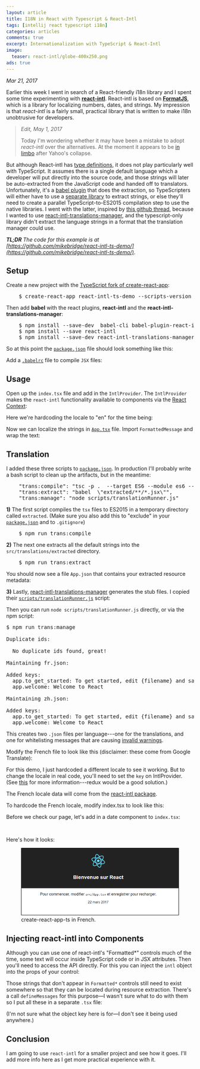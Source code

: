 ```yaml
---
layout: article
title: I18N in React with Typescript & React-Intl
tags: [intellij react typescript i18n]
categories: articles
comments: true
excerpt: Internationalization with TypeScript & React-Intl
image:
  teaser: react-intl/globe-400x250.png
ads: true
---
```

 
*Mar 21, 2017*
 
Earlier this week I went in search of a React-friendly i18n library and I spent some time
experimenting with **[react-intl](https://github.com/yahoo/react-intl)**.  React-intl is based on 
**[FormatJS](https://formatjs.io/)**, which is a library for localizing numbers, dates, 
and strings.  My impression is that *react-intl* is a fairly small, practical library that is written to make i18n 
unobtrusive for developers.

> *Edit, May 1, 2017*
>
> Today I'm wondering whether it may have been a mistake to adopt *react-intl* over the alternatives.  At the
> moment it appears to be [in limbo](https://github.com/yahoo/react-intl/pull/918) after Yahoo's collapse.  

But although React-intl has [type definitions](https://github.com/DefinitelyTyped/DefinitelyTyped/tree/master/react-intl),
it does not play particularly well with TypeScript.  It assumes there is a
single default language which a developer will put directly into the source code, and 
those strings will later be auto-extracted from the JavaScript code and handed off to 
translators.  Unfortunately, it's a [babel plugin](https://github.com/yahoo/babel-plugin-react-intl) that does 
the extraction, so TypeScripters will either have to use a [separate library](https://github.com/bang88/typescript-react-intl) 
to extract strings, or else they'll need to create a parallel TypeScript-to-ES2015 compilation 
step to use the native libraries.  I went with the latter, inspired 
by [this github thread](https://github.com/yahoo/babel-plugin-react-intl/issues/48#issuecomment-254477940), 
because I wanted to use [react-intl-translations-manager](https://github.com/GertjanReynaert/react-intl-translations-manager),
and the typescript-only library didn't extract the language strings in a format that the translation manager 
could use.

_**TL;DR** The code for this example is at 
[https://github.com/mikebridge/react-intl-ts-demo/](https://github.com/mikebridge/react-intl-ts-demo/)_.

## Setup

Create a new project with the [TypeScript fork of create-react-app](https://github.com/wmonk/create-react-app-typescript):

<pre>
    $ create-react-app react-intl-ts-demo --scripts-version react-scripts-ts
</pre>

Then add **babel** with the react plugins, **react-intl** and the **react-intl-translations-manager**:

<pre>
    $ npm install --save-dev  babel-cli babel-plugin-react-intl babel-preset-es2015 babel-preset-react
    $ npm install --save react-intl
    $ npm install --save-dev react-intl-translations-manager  
</pre>

So at this point the [`package.json`](https://github.com/mikebridge/react-intl-ts-demo/blob/master/package.json) file should look something like this:

<script src="https://gist.github.com/mikebridge/722823800a09493158c0214c20ff4d16.js"></script>

Add a [`.babelrc`](https://github.com/mikebridge/react-intl-ts-demo/blob/master/.babelrc) file to compile `JSX` files:

<script src="https://gist.github.com/mikebridge/fa3de45095fb8488f55efeb62275dc24.js"></script>

## Usage

Open up the `index.tsx` file and add in the `IntlProvider`.  The `IntlProvider` makes 
the `react-intl` functionality available to components via the [React Context](https://facebook.github.io/react/docs/context.html):

Here we're hardcoding the locale to "en" for the time being:

<script src="https://gist.github.com/mikebridge/61aad4b029ad7403ec4139a24286c5ed.js"></script>

Now we can localize the strings in [`App.tsx`](https://github.com/mikebridge/react-intl-ts-demo/blob/master/src/App.tsx) 
file.  Import `FormattedMessage` and wrap the text:

<script src="https://gist.github.com/mikebridge/af70bf14cab15525e98b8eabbc19c2a0.js"></script>

## Translation

I added these three scripts to [`package.json`](https://github.com/mikebridge/react-intl-ts-demo/blob/master/package.json).  In
production I'll probably write a bash script to clean up the artifacts, but in the meantime:

<pre>
    "trans:compile": "tsc -p .  --target ES6 --module es6 --jsx preserve --outDir extracted",
    "trans:extract": "babel  \"extracted/**/*.jsx\"",
    "trans:manage": "node scripts/translationRunner.js"
</pre>

**1)**  The first script compiles the `tsx` files to ES2015 in a temporary directory called `extracted`.  (Make sure you also add
this to "exclude" in your [`package.json`](https://github.com/mikebridge/react-intl-ts-demo/blob/master/package.json)
and to `.gitignore`)
  
<pre>
    $ npm run trans:compile
</pre>
 
**2)** The next one extracts all the default strings into the `src/translations/extracted` directory.
 
<pre>
    $ npm run trans:extract
</pre>

You should now see a file `App.json` that contains your extracted resource metadata:

<script src="https://gist.github.com/mikebridge/b0ab0954f71b8148e5cfc1ddf52d95b6.js"></script>

**3)** Lastly, [react-intl-translations-manager](https://github.com/GertjanReynaert/react-intl-translations-manager)
generates the stub files.  I copied their [`scripts/translationRunner.js`](https://github.com/mikebridge/react-intl-ts-demo/blob/master/scripts/translationRunner.js) script:

<script src="https://gist.github.com/mikebridge/6a07527d3e15b7b44755645866238a6a.js"></script>

Then you can run `node scripts/translationRunner.js` directly, or via the npm script:

<pre>
$ npm run trans:manage

Duplicate ids:

  No duplicate ids found, great!

Maintaining fr.json:

Added keys:
  app.to_get_started: To get started, edit {filename} and save to reload.
  app.welcome: Welcome to React

Maintaining zh.json:

Added keys:
  app.to_get_started: To get started, edit {filename} and save to reload.
  app.welcome: Welcome to React
</pre>

This creates two `.json` files per language---one for the translations, and one for whitelisting
messages that are causing [invalid warnings](https://github.com/GertjanReynaert/react-intl-translations-manager#usage).

Modify the French file to look like this (disclaimer: these come from Google Translate):

<script src="https://gist.github.com/mikebridge/cdbe03985dddc2ad421b1c7399bde8dd.js"></script>

For this demo, I just hardcoded a different locale to see it working.  But to change the locale in real code, you'll
need to set the `key` on IntlProvider.  (See [this](https://github.com/yahoo/react-intl/issues/243) for
more information---redux would be a good solution.)

The French locale data will come from the [react-intl package](https://github.com/yahoo/react-intl/wiki/API#addlocaledata).

To hardcode the French locale, modify index.tsx to look like this:

<script src="https://gist.github.com/mikebridge/b5fc53ec62e52f2cb9c67c2ec251ae0f.js"></script>

Before we check our page, let's add in a date component to `index.tsx`:

<pre>
   <FormattedDate value={new Date()}
       year='numeric'
       month='long'
       day='2-digit'/>
</pre>

Here's how it looks:

<figure>
 	<img src="/images/react-intl/react-i18n.png">
 	<figcaption>create-react-app-ts in French.</figcaption>
</figure>


## Injecting react-intl into Components

Although you can use one of react-intl's "Formatted*" controls much of the time, some
text will occur inside TypeScript code or in JSX attributes.  Then you'll need to access the API 
directly. For this you can inject the `intl` object into the props of your control:

<script src="https://gist.github.com/mikebridge/728b3263aa878439b1d84876d23bdada.js"></script>

Those strings that don't appear in `Formatted*` controls still need to exist somewhere so that they can be
located during resource extraction.  There's a call `defineMessages` for this purpose—I wasn't sure what
to do with them so I put all these in a separate `.tsx` file:

<script src="https://gist.github.com/mikebridge/6a83c7fa6a0a3682e8897fb7116a432c.js"></script>

(I'm not sure what the object key here is for—I don't see it being used anywhere.)

## Conclusion

I am going to use `react-intl` for a smaller project and see how it goes.   I'll add more info
here as I get more practical experience with it.
   
   
   
